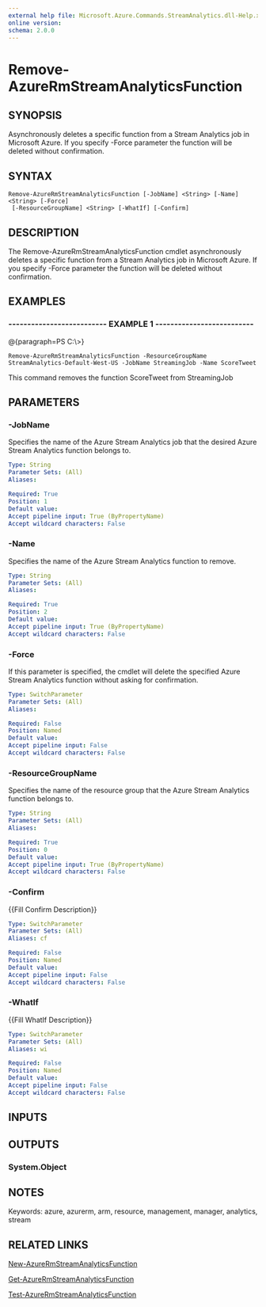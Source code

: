 ```yaml
---
external help file: Microsoft.Azure.Commands.StreamAnalytics.dll-Help.xml
online version: 
schema: 2.0.0
---
```


# Remove-AzureRmStreamAnalyticsFunction
## SYNOPSIS
Asynchronously deletes a specific function from a Stream Analytics job in Microsoft Azure.
          If you specify -Force parameter the function will be deleted without confirmation.

## SYNTAX

```
Remove-AzureRmStreamAnalyticsFunction [-JobName] <String> [-Name] <String> [-Force]
 [-ResourceGroupName] <String> [-WhatIf] [-Confirm]
```

## DESCRIPTION
The Remove-AzureRmStreamAnalyticsFunction cmdlet asynchronously deletes a specific function from a Stream Analytics job in Microsoft Azure.
        If you specify -Force parameter the function will be deleted without confirmation.

## EXAMPLES

### --------------------------  EXAMPLE 1  --------------------------
@{paragraph=PS C:\\\>}

```
Remove-AzureRmStreamAnalyticsFunction -ResourceGroupName StreamAnalytics-Default-West-US -JobName StreamingJob -Name ScoreTweet
```

This command removes the function ScoreTweet from StreamingJob

## PARAMETERS

### -JobName
Specifies the name of the Azure Stream Analytics job that the desired Azure Stream Analytics function belongs to.

```yaml
Type: String
Parameter Sets: (All)
Aliases: 

Required: True
Position: 1
Default value: 
Accept pipeline input: True (ByPropertyName)
Accept wildcard characters: False
```

### -Name
Specifies the name of the Azure Stream Analytics function to remove.

```yaml
Type: String
Parameter Sets: (All)
Aliases: 

Required: True
Position: 2
Default value: 
Accept pipeline input: True (ByPropertyName)
Accept wildcard characters: False
```

### -Force
If this parameter is specified, the cmdlet will delete the specified Azure Stream Analytics function without asking for confirmation.

```yaml
Type: SwitchParameter
Parameter Sets: (All)
Aliases: 

Required: False
Position: Named
Default value: 
Accept pipeline input: False
Accept wildcard characters: False
```

### -ResourceGroupName
Specifies the name of the resource group that the Azure Stream Analytics function belongs to.

```yaml
Type: String
Parameter Sets: (All)
Aliases: 

Required: True
Position: 0
Default value: 
Accept pipeline input: True (ByPropertyName)
Accept wildcard characters: False
```

### -Confirm
{{Fill Confirm Description}}

```yaml
Type: SwitchParameter
Parameter Sets: (All)
Aliases: cf

Required: False
Position: Named
Default value: 
Accept pipeline input: False
Accept wildcard characters: False
```

### -WhatIf
{{Fill WhatIf Description}}

```yaml
Type: SwitchParameter
Parameter Sets: (All)
Aliases: wi

Required: False
Position: Named
Default value: 
Accept pipeline input: False
Accept wildcard characters: False
```

## INPUTS

## OUTPUTS

### System.Object

## NOTES
Keywords: azure, azurerm, arm, resource, management, manager, analytics, stream

## RELATED LINKS

[New-AzureRmStreamAnalyticsFunction]()

[Get-AzureRmStreamAnalyticsFunction]()

[Test-AzureRmStreamAnalyticsFunction]()

